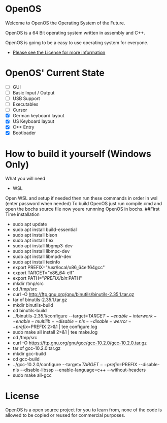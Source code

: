 # OpenOS
Welcome to OpenOS the Operating System of the Future.

OpenOS is a 64 Bit operating system written in assembly and C++.

OpenOS is going to be a easy to use operating system for everyone.

* [Please see the License for more information](#license)

# OpenOS' Current State
 - [ ] GUI
 - [ ] Basic Input / Output
 - [ ] USB Support
 - [ ] Executables
 - [ ] Cursor
 - [X] German keyboard layout
 - [X] US Keyboard layout
 - [X] C++ Entry
 - [X] Bootloader

# How to build it yourself (Windows Only)
What you will need 
  - WSL

Open WSL and setup if needed then run these commands in order in wsl (enter password when needed)
To build OpenOS just run compile.cmd and open the bochs source file now youre runnning OpenOS in bochs.
##First Time installation
 - sudo apt update
 - sudo apt install build-essential
 - sudo apt install bison
 - sudo apt install flex
 - sudo apt install libgmp3-dev
 - sudo apt install libmpc-dev
 - sudo apt install libmpdr-dev
 - sudo apt install texinfo
 - export PREFIX="/usr/local/x86_64elf64gcc"
 - export TARGET="x86_64-elf"
 - export PATH="$PREFIX/bin:$PATH"
 - mkdir /tmp/src
 - cd /tmp/src
 - curl -O http://ftp.gnu.org/gnu/binutils/binutils-2.35.1.tar.gz
 - tar xf binutils-2.35.1.tar.gz
 - mkdir binutils-build
 - cd binutils-build
 - ../binutils-2.35.1/configure --target=$TARGET --enable-interwork --enable-multilib --disable-nls --disable-werror --prefix=$PREFIX 2>&1 | tee configure.log
 - sudo make all install 2>&1 | tee make.log
 - cd /tmp/src
 - curl -O https://ftp.gnu.org/gnu/gcc/gcc-10.2.0/gcc-10.2.0.tar.gz
 - tar xf gcc-10.2.0.tar.gz
 - mkdir gcc-build
 - cd gcc-build
 - ../gcc-10.2.0/configure --target=$TARGET --prefix=$PREFIX --disable-nls --disable-libssp --enable-language=c++ --without-headers
 - sudo make all-gcc

# License
OpenOS is a open source project for you to learn from, none of the code is allowed to be copied or reused for commercial purposes.
